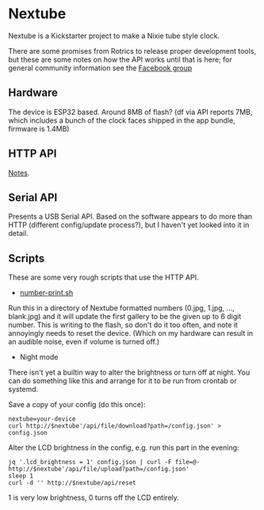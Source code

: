 # Nextube

Nextube is a Kickstarter project to make a Nixie tube style clock.

There are some promises from Rotrics to release proper development tools, but
these are some notes on how the API works until that is here; for general
community information see the [Facebook
group](https://www.facebook.com/groups/197056519103446)

## Hardware

The device is ESP32 based. Around 8MB of flash? (df via API reports 7MB, which
includes a bunch of the clock faces shipped in the app bundle, firmware is
1.4MB)

## HTTP API

[Notes](http.md).

## Serial API

Presents a USB Serial API. Based on the software appears to do more than HTTP
(different config/update process?), but I haven't yet looked into it in detail.

## Scripts

These are some very rough scripts that use the HTTP API.

* [number-print.sh](number-print.sh)

Run this in a directory of Nextube formatted numbers (0.jpg, 1.jpg, ...,
blank.jpg) and it will update the first gallery to be the given up to 6 digit
number. This is writing to the flash, so don't do it too often, and note it
annoyingly needs to reset the device. (Which on my hardware can result in an
audible noise, even if volume is turned off.)

* Night mode

There isn't yet a builtin way to alter the brightness or turn off at night. You
can do something like this and arrange for it to be run from crontab or
systemd.

Save a copy of your config (do this once):

```
nextube=your-device
curl http://$nextube'/api/file/download?path=/config.json' > config.json
```

Alter the LCD brightness in the config, e.g. run this part in the evening:
```
jq '.lcd_brightness = 1' config.json | curl -F file=@- http://$nextube'/api/file/upload?path=/config.json'
sleep 1
curl -d '' http://$nextube/api/reset
```

1 is very low brightness, 0 turns off the LCD entirely.

